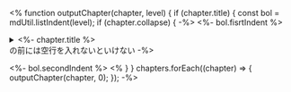 <%
function outputChapter(chapter, level) {
  if (chapter.title) {
    const bol = mdUtil.listIndent(level);
    if (chapter.collapse) {
-%>
<%- bol.fisrtIndent %><details><summary><%- chapter.title %></summary>
<%
      if (conf.wikiEngine !== 'gitlab') {
        // githubのwikiやVSCodeでdetails/summaryを使うときには、
        // </summary>のあとに空行を1行入れないと表示がおかしくなる
        // 逆にgitlabでは空行を入れるとおかしくなる
%>
<%
      }
    } else {
-%>
<%- bol.fisrtIndent + mdUtil.mdLink(chapter.title, chapter.link) %>  
<%
    }
  }
  if (chapter.contents) {
    // 見出し（chapter.title）がないときは、
    // インデントを見出しと同じにする
    const bol = mdUtil.listIndent(chapter.title ? (level + 1): level);
    chapter.contents.forEach((content) => {
-%>
<%- bol.fisrtIndent + mdUtil.mdLink(content.title, content.link) %>  
<%
    });
  }
  if (chapter.chapters) {
    chapter.chapters.forEach((subchapter) => {
      outputChapter(subchapter, level+1);
    });
  }
  if (chapter.title && chapter.collapse) {
    const bol = mdUtil.listIndent(level);
    // </details>の前には空行を入れないといけない
-%>

<%- bol.secondIndent %></details>
<%
  }
}
chapters.forEach((chapter) => {
  outputChapter(chapter, 0);
});
-%>
